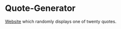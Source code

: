 # Quote-Generator
[Website](https://z-zang.github.io/Quote-Generator/) which randomly displays one of twenty quotes. 
